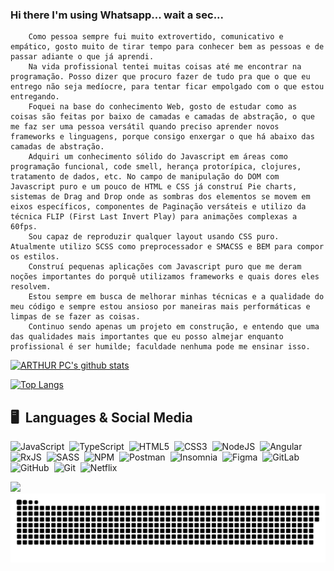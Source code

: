 ### </b>Hi there</b> I'm using Whatsapp... wait a sec...

		Como pessoa sempre fui muito extrovertido, comunicativo e empático, gosto muito de tirar tempo para conhecer bem as pessoas e de passar adiante o que já aprendi.
		Na vida profissional tentei muitas coisas até me encontrar na programação. Posso dizer que procuro fazer de tudo pra que o que eu entrego não seja medíocre, para tentar ficar empolgado com o que estou entregando.
		Foquei na base do conhecimento Web, gosto de estudar como as coisas são feitas por baixo de camadas e camadas de abstração, o que me faz ser uma pessoa versátil quando preciso aprender novos frameworks e linguagens, porque consigo enxergar o que há abaixo das camadas de abstração.
		Adquiri um conhecimento sólido do Javascript em áreas como programação funcional, code smell, herança protorípica, clojures, tratamento de dados, etc. No campo de manipulação do DOM com Javascript puro e um pouco de HTML e CSS já construí Pie charts, sistemas de Drag and Drop onde as sombras dos elementos se movem em eixos específicos, componentes de Paginação versáteis e utilizo da técnica FLIP (First Last Invert Play) para animações complexas a 60fps.
		Sou capaz de reproduzir qualquer layout usando CSS puro. Atualmente utilizo SCSS como preprocessador e SMACSS e BEM para compor os estilos.
		Construí pequenas aplicações com Javascript puro que me deram noções importantes do porquê utilizamos frameworks e quais dores eles resolvem.
		Estou sempre em busca de melhorar minhas técnicas e a qualidade do meu código e sempre estou ansioso por maneiras mais performáticas e limpas de se fazer as coisas.
		Continuo sendo apenas um projeto em construção, e entendo que uma das qualidades mais importantes que eu posso almejar enquanto profissional é ser humilde; faculdade nenhuma pode me ensinar isso.
    
 [![ARTHUR PC's github stats](https://github-readme-stats.vercel.app/api?username=ThalyssonLeite&show_icons=true&theme=radical&bg_color=30,0d0d0d,191919&title_color=fff&text_color=fff&icon_color=79ff97)](https://github.com/anuraghazra/github-readme-stats)
    
[![Top Langs](https://github-readme-stats.vercel.app/api/top-langs/?username=ThalyssonLeite&layout=compact&theme=radical&bg_color=30,0d0d0d,191919&title_color=fff&text_color=fff&icon_color=79ff97)](https://github.com/anuraghazra/github-readme-stats)
    
</div>
  
 <div>
   <h2>🖥 &nbsp;Languages & Social Media</h2>
  
  ![JavaScript](https://img.shields.io/badge/javascript-%23323330.svg?style=for-the-badge&logo=javascript&logoColor=%23F7DF1E)&nbsp;
  ![TypeScript](https://img.shields.io/badge/typescript-%23007ACC.svg?style=for-the-badge&logo=typescript&logoColor=white)&nbsp;
  ![HTML5](https://img.shields.io/badge/html5-%23E34F26.svg?style=for-the-badge&logo=html5&logoColor=white)&nbsp;
  ![CSS3](https://img.shields.io/badge/css3-%231572B6.svg?style=for-the-badge&logo=css3&logoColor=white)&nbsp;
  ![NodeJS](https://img.shields.io/badge/node.js-6DA55F?style=for-the-badge&logo=node.js&logoColor=white)&nbsp;
  ![Angular](https://img.shields.io/badge/angular-%23DD0031.svg?style=for-the-badge&logo=angular&logoColor=white)&nbsp;
  ![RxJS](https://img.shields.io/badge/rxjs-%23B7178C.svg?style=for-the-badge&logo=reactivex&logoColor=white)&nbsp;
  ![SASS](https://img.shields.io/badge/SASS-hotpink.svg?style=for-the-badge&logo=SASS&logoColor=white)&nbsp;
  ![NPM](https://img.shields.io/badge/NPM-%23000000.svg?style=for-the-badge&logo=npm&logoColor=white)&nbsp;
  ![Postman](https://img.shields.io/badge/Postman-FF6C37?style=for-the-badge&logo=postman&logoColor=white)&nbsp;
  ![Insomnia](https://img.shields.io/badge/Insomnia-black?style=for-the-badge&logo=insomnia&logoColor=5849BE)&nbsp;
  ![Figma](https://img.shields.io/badge/figma-%23F24E1E.svg?style=for-the-badge&logo=figma&logoColor=white)&nbsp;
  ![GitLab](https://img.shields.io/badge/gitlab-%23181717.svg?style=for-the-badge&logo=gitlab&logoColor=white)&nbsp;
  ![GitHub](https://img.shields.io/badge/github-%23121011.svg?style=for-the-badge&logo=github&logoColor=white)&nbsp;
  ![Git](https://img.shields.io/badge/git-%23F05033.svg?style=for-the-badge&logo=git&logoColor=white)&nbsp;
  ![Netflix](https://img.shields.io/badge/Netflix-E50914?style=for-the-badge&logo=netflix&logoColor=white)&nbsp;
   
</div>

  <div> 
  <a href="https://www.linkedin.com/in/thalysson-leite-7238491a3/" target="_blank"><img src="https://img.shields.io/badge/-LinkedIn-%230077B5?style=for-the-badge&logo=linkedin&logoColor=white" target="_blank"></a> 
 </div
    
![Snake animation](https://github.com/franssa01/franssa01/blob/output/github-contribution-grid-snake.svg)
